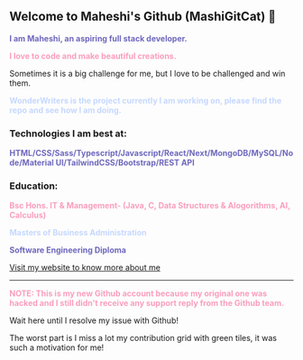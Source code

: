 ## Welcome to Maheshi's Github (MashiGitCat)  👋
<p style="color: #6E68BD;"><strong>I am Maheshi, an aspiring full stack developer.</strong></p>
<p style="color: #FA9EBC;"><strong>I love to code and make beautiful creations.</strong></p>

<p>Sometimes it is a big challenge for me, but I love to be challenged and win them.</p>
<p style="color: #C6D8FF;"><strong>WonderWriters is the project currently I am working on, please find the repo and see how I am doing. </strong></p>

### Technologies I am best at:
<p style="color: #6E68BD;"><strong>HTML/CSS/Sass/Typescript/Javascript/React/Next/MongoDB/MySQL/Node/Material UI/TailwindCSS/Bootstrap/REST API</strong></p>

### Education:
<p style="color: #FA9EBC;"><strong>Bsc Hons. IT & Management- (Java, C, Data Structures & Alogorithms, AI, Calculus)</strong></p>
<p style="color: #C6D8FF;"><strong>Masters of Business Administration</strong></p>
<p style="color: #6E68BD;"><strong>Software Engineering Diploma</strong></p>

[Visit my website to know more about me](https://find-maheshi.netlify.app/)

---
<p style="color: #FA9EBC;"><strong>NOTE: This is my new Github account because my original one was hacked and I still didn't receive any support reply from the Github team.</strong></p>
<p>Wait here until I resolve my issue with Github!</p>
<p>The worst part is I miss a lot my contribution grid with green tiles, it was such a motivation for me!</p>
